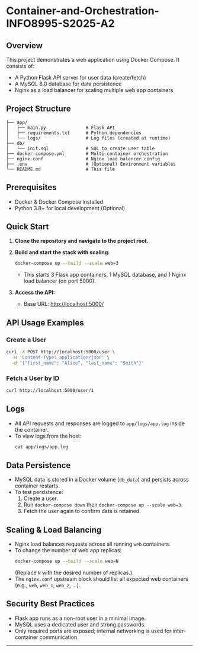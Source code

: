 # Container-and-Orchestration-INFO8995-S2025-A2

## Overview

This project demonstrates a web application using Docker Compose. It consists of:

- A Python Flask API server for user data (create/fetch)
- A MySQL 8.0 database for data persistence
- Nginx as a load balancer for scaling multiple web app containers

## Project Structure

```
├── app/
│   ├── main.py               # Flask API
│   ├── requirements.txt      # Python dependencies
│   └── logs/                 # Log files (created at runtime)
├── db/
│   └── init.sql              # SQL to create user table
├── docker-compose.yml        # Multi-container orchestration
├── nginx.conf                # Nginx load balancer config
├── .env                      # (Optional) Environment variables
└── README.md                 # This file
```

## Prerequisites

- Docker & Docker Compose installed
- Python 3.8+ for local development (Optional)

## Quick Start

1. **Clone the repository and navigate to the project root.**

2. **Build and start the stack with scaling:**

   ```sh
   docker-compose up --build --scale web=3
   ```

   - This starts 3 Flask app containers, 1 MySQL database, and 1 Nginx load balancer (on port 5000).

3. **Access the API:**
   - Base URL: [http://localhost:5000/](http://localhost:5000/)

## API Usage Examples

### Create a User

```sh
curl -X POST http://localhost:5000/user \
  -H 'Content-Type: application/json' \
  -d '{"first_name": "Alice", "last_name": "Smith"}'
```

### Fetch a User by ID

```sh
curl http://localhost:5000/user/1
```

## Logs

- All API requests and responses are logged to `app/logs/app.log` inside the container.
- To view logs from the host:
  ```sh
  cat app/logs/app.log
  ```

## Data Persistence

- MySQL data is stored in a Docker volume (`db_data`) and persists across container restarts.
- To test persistence:
  1. Create a user.
  2. Run `docker-compose down` then `docker-compose up --scale web=3`.
  3. Fetch the user again to confirm data is retained.

## Scaling & Load Balancing

- Nginx load balances requests across all running `web` containers.
- To change the number of web app replicas:
  ```sh
  docker-compose up --build --scale web=N
  ```
  (Replace `N` with the desired number of replicas.)
- The `nginx.conf` upstream block should list all expected web containers (e.g., `web`, `web_1`, `web_2`, ...).

## Security Best Practices

- Flask app runs as a non-root user in a minimal image.
- MySQL uses a dedicated user and strong passwords.
- Only required ports are exposed; internal networking is used for inter-container communication.

---
